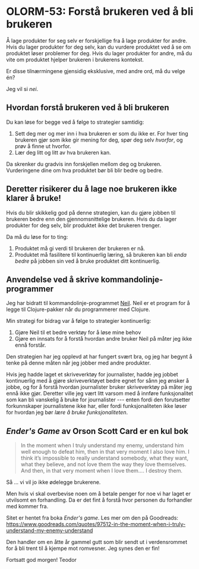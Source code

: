 # OLORM-53: Forstå brukeren ved å bli brukeren

Å lage produkter for seg selv er forskjellige fra å lage produkter for andre.
Hvis du lager produkter for deg selv, kan du vurdere produktet ved å se om produktet løser problemer for deg.
Hvis du lager produkter for andre, må du vite om produktet hjelper brukeren i brukerens kontekst.

Er disse tilnærmingene gjensidig eksklusive, med andre ord, må du velge én?

Jeg vil si _nei_.

## Hvordan forstå brukeren ved å bli brukeren

Du kan løse for begge ved å følge to strategier samtidig:

1. Sett deg mer og mer inn i hva brukeren er som du ikke er.
   For hver ting brukeren gjør som ikke gir mening for deg, spør deg selv _hvorfor_, og prøv å finne ut hvorfor.
2. Lær deg litt og litt av hva brukeren kan.

Da skrenker du gradvis inn forskjellen mellom deg og brukeren.
Vurderingene dine om hva produktet bør bli blir bedre og bedre.

## Deretter risikerer du å lage noe brukeren ikke klarer å bruke!

Hvis du blir skikkelig god på denne strategien, kan du gjøre jobben til brukeren bedre enn den gjennomsnittelige brukeren.
Hvis du da lager produkter for deg selv, blir produktet ikke det brukeren trenger.

Da må du løse for to ting:

1. Produktet må gi verdi til brukeren der brukeren er nå.
2. Produktet må fasilitere til kontinuerlig læring, så brukeren kan bli _enda bedre_ på jobben sin ved å bruke produktet ditt kontinuerlig.

## Anvendelse ved å skrive kommandolinje-programmer

Jeg har bidratt til kommandolinje-programmet [Neil].
Neil er et program for å legge til Clojure-pakker når du programmerer med Clojure.

Min strategi for bidrag var å følge to strategier kontinuerlig:

1. Gjøre Neil til et bedre verktøy for å løse mine behov
2. Gjøre en innsats for å forstå hvordan andre bruker Neil på måter jeg ikke ennå forstår.

Den strategien har jeg opplevd at har fungert svært bra, og jeg har begynt å tenke på denne måten når jeg jobber med andre produkter.

Hvis jeg hadde laget et skriveverktøy for journalister, hadde jeg jobbet kontinuerlig med å gjøre skriveverktøyet bedre egnet for sånn jeg ønsker å jobbe, og for å forstå hvordan journalister bruker skriveverktøy på måter jeg ennå ikke gjør.
Deretter ville jeg vært litt varsom med å innføre funksjonalitet som kan bli vanskelig å bruke for journalister --- enten fordi den forutsetter forkunnskaper journalistene ikke har, eller fordi funksjonaliteten ikke løser for hvordan jeg bør _lære å bruke funksjonaliteten_.

## _Ender's Game_ av Orson Scott Card er en kul bok

> In the moment when I truly understand my enemy, understand him well enough to
> defeat him, then in that very moment I also love him. I think it’s impossible
> to really understand somebody, what they want, what they believe, and not love
> them the way they love themselves. And then, in that very moment when I love
> them.... I destroy them.

Så ... vi vil jo ikke ødelegge brukerene.

Men hvis vi skal overbevise noen om å betale penger for noe vi har laget er utvilsomt en forhandling.
Da er det fint å forstå hvor personen du forhandler med kommer fra.

Sitet er hentet fra boka _Ender's game_.
Les mer om den på Goodreads: https://www.goodreads.com/quotes/97512-in-the-moment-when-i-truly-understand-my-enemy-understand

Den handler om en åtte år gammel gutt som blir sendt ut i verdensrommet for å bli trent til å kjempe mot romvesner.
Jeg synes den er fin!

Fortsatt god morgen!
Teodor

[neil]: https://github.com/babashka/neil
